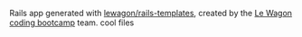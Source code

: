 Rails app generated with [lewagon/rails-templates](https://github.com/lewagon/rails-templates), created by the [Le Wagon coding bootcamp](https://www.lewagon.com) team.
cool files
